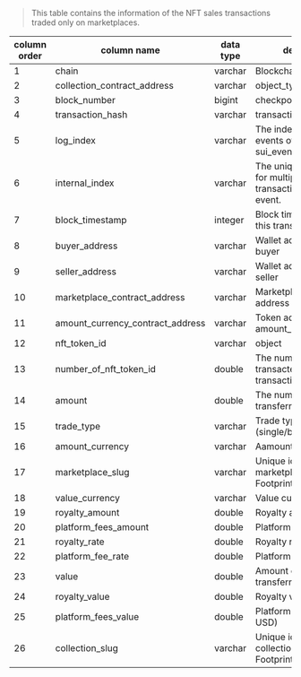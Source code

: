 > This table contains the information of the NFT sales transactions traded only on marketplaces.

| column order | column name                      | data type | description                                                              | is_unique_key |
| ------------ | -------------------------------- | --------- | ------------------------------------------------------------------------ | ------------- |
| 1            | chain                            | varchar   | Blockchain name                                                          | Y             |
| 2            | collection_contract_address      | varchar   | object_type                                                              | Y             |
| 3            | block_number                     | bigint    | checkpoint                                                               | Y             |
| 4            | transaction_hash                 | varchar   | transaction_block_digest                                                 | Y             |
| 5            | log_index                        | varchar   | The index position in the events of transaction. => sui_events.event_seq | Y             |
| 6            | internal_index                   | varchar   | The unique item index for multiple NFT transactions in a single event.   | Y             |
| 7            | block_timestamp                  | integer   | Block timestamp where this transaction was in                            | Y             |
| 8            | buyer_address                    | varchar   | Wallet address of the buyer                                              |               |
| 9            | seller_address                   | varchar   | Wallet address of the seller                                             |               |
| 10           | marketplace_contract_address     | varchar   | Marketplace contract address                                             | Y             |
| 11           | amount_currency_contract_address | varchar   | Token address of amount_currency                                         |               |
| 12           | nft_token_id                     | varchar   | object                                                                   | Y             |
| 13           | number_of_nft_token_id           | double    | The number of nfts transacted in the transaction                         |               |
| 14           | amount                           | double    | The number of tokens transferred                                         |               |
| 15           | trade_type                       | varchar   | Trade type (single/bundle/batch)                                         |               |
| 16           | amount_currency                  | varchar   | Aamount currency                                                         |               |
| 17           | marketplace_slug                 | varchar   | Unique identifier for the marketplace within Footprint                   |               |
| 18           | value_currency                   | varchar   | Value currency                                                           |               |
| 19           | royalty_amount                   | double    | Royalty amount                                                           |               |
| 20           | platform_fees_amount             | double    | Platform fees amount                                                     |               |
| 21           | royalty_rate                     | double    | Royalty rate                                                             |               |
| 22           | platform_fee_rate                | double    | Platform fee rate                                                        |               |
| 23           | value                            | double    | Amount of tokens transferred(in USD)                                     |               |
| 24           | royalty_value                    | double    | Royalty value (in USD)                                                   |               |
| 25           | platform_fees_value              | double    | Platform fees value (in USD)                                             |               |
| 26           | collection_slug                  | varchar   | Unique identifier for the collection within Footprint                    |
